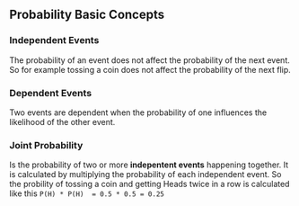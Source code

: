 ## Probability Basic Concepts
### Independent Events
The probability of an event does not affect the probability of the next event. So for example tossing a coin  does not affect the probability of the next flip.

### Dependent Events
Two events are dependent when the probability of one influences the likelihood of the other event.

### Joint Probability
Is the probability of two or more **indepentent events** happening together. It is calculated by multiplying the probability of each independent event. So the probility of tossing a coin and getting Heads twice in a row is calculated like this ```P(H) * P(H)  = 0.5 * 0.5 = 0.25```

